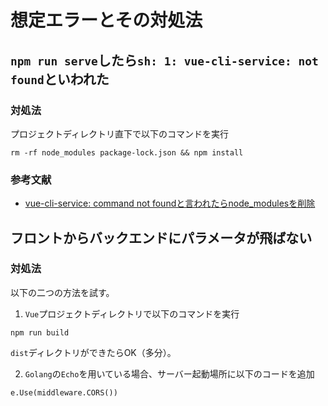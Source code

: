 # 想定エラーとその対処法
## `npm run serve`したら`sh: 1: vue-cli-service: not found`といわれた
### 対処法
プロジェクトディレクトリ直下で以下のコマンドを実行
```
rm -rf node_modules package-lock.json && npm install
```
### 参考文献
- [vue-cli-service: command not foundと言われたらnode_modulesを削除](https://ysko909.github.io/posts/fix-vue-cli-service-command-not-found-error/)

## フロントからバックエンドにパラメータが飛ばない
### 対処法
以下の二つの方法を試す。
1. `Vue`プロジェクトディレクトリで以下のコマンドを実行
```
npm run build
```
`dist`ディレクトリができたらOK（多分）。

2. `Golang`の`Echo`を用いている場合、サーバー起動場所に以下のコードを追加
```
e.Use(middleware.CORS())
```
